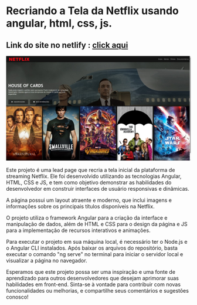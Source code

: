 # Recriando a Tela da Netflix usando angular, html, css, js.
## Link do site no netlify :  [click aqui](https://clone-do-netflix-franklyn.netlify.app/)

![Recriando a Tela da Netflix](img/tela.jpeg)

Este projeto é uma lead page que recria a tela inicial da plataforma de streaming Netflix. Ele foi desenvolvido utilizando as tecnologias Angular, HTML, CSS e JS, e tem como objetivo demonstrar as habilidades do desenvolvedor em construir interfaces de usuário responsivas e dinâmicas.

A página possui um layout atraente e moderno, que inclui imagens e informações sobre os principais títulos disponíveis na Netflix.

O projeto utiliza o framework Angular para a criação da interface e manipulação de dados, além de HTML e CSS para o design da página e JS para a implementação de recursos interativos e animações.

Para executar o projeto em sua máquina local, é necessário ter o Node.js e o Angular CLI instalados. Após baixar os arquivos do repositório, basta executar o comando "ng serve" no terminal para iniciar o servidor local e visualizar a página no navegador.

Esperamos que este projeto possa ser uma inspiração e uma fonte de aprendizado para outros desenvolvedores que desejam aprimorar suas habilidades em front-end. Sinta-se à vontade para contribuir com novas funcionalidades ou melhorias, e compartilhe seus comentários e sugestões conosco!
